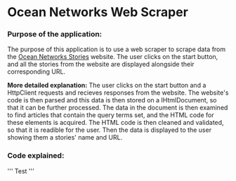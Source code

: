 # Ocean Networks Web Scraper
### Purpose of the application:
The purpose of this application is to use a web scraper to scrape data from the [Ocean Networks Stories](https://www.oceannetworks.ca/news/stories) website. The user clicks on the start button, and all the stories from the website are displayed alongside their corresponding URL.

**More detailed explanation:**
The user clicks on the start button and a HttpClient requests and recieves responses from the website. The website's code is then parsed and this data is then stored on a IHtmlDocument, so that it can be further processed. The data in the document is then examined to find articles that contain the query terms set, and the HTML code for these elements is acquired. The HTML code is then cleaned and validated, so that it is readible for the user. Then the data is displayed to the user showing them a stories' name and URL.

### Code explained:

'''
Test
'''
